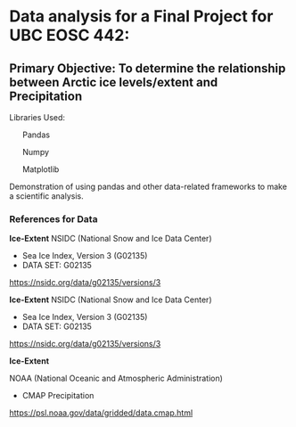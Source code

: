 # Data analysis for a Final Project for UBC EOSC 442:

## Primary Objective: To determine the relationship between Arctic ice levels/extent and Precipitation

Libraries Used:
<ol>Pandas</ol>
<ol>Numpy</ol>
<ol>Matplotlib</ol>

Demonstration of using pandas and other data-related frameworks to make a scientific analysis.

### References for Data


<strong>Ice-Extent</strong>
NSIDC (National Snow and Ice Data Center)
- Sea Ice Index, Version 3 (G02135)
- DATA SET: G02135

https://nsidc.org/data/g02135/versions/3

<strong>Ice-Extent</strong>
NSIDC (National Snow and Ice Data Center)
- Sea Ice Index, Version 3 (G02135)
- DATA SET: G02135

https://nsidc.org/data/g02135/versions/3

<strong>Ice-Extent</strong>

NOAA (National Oceanic and Atmospheric Administration)
- CMAP Precipitation

https://psl.noaa.gov/data/gridded/data.cmap.html